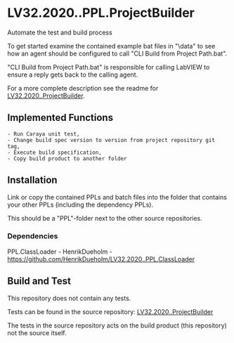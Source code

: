 # LV32.2020..PPL.ProjectBuilder
Automate the test and build process

To get started examine the contained example bat files in "\data" to see how an agent should be configured to call "CLI Build from Project Path.bat".

"CLI Build from Project Path.bat" is responsible for calling LabVIEW to ensure a reply gets back to the calling agent.


For a more complete description see the readme for [LV32.2020..ProjectBuilder][1].


## Implemented Functions
```
- Run Caraya unit test, 
- Change build spec version to version from project repository git tag, 
- Execute build specification,
- Copy build product to another folder
```


## Installation
Link or copy the contained PPLs and batch files into the folder that contains your other PPLs (including the dependency PPLs).

This should be a "PPL"-folder next to the other source repositories.


### Dependencies
PPL.ClassLoader - HenrikDueholm - https://github.com/HenrikDueholm/LV32.2020..PPL.ClassLoader


## Build and Test
This repository does not contain any tests. 


Tests can be found in the source repository: [LV32.2020..ProjectBuilder][1]

The tests in the source repository acts on the build product (this repository) not the source itself.



[1]: https://github.com/HenrikDueholm/LV32.2020..ProjectBuilder